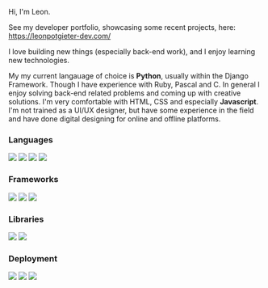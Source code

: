 Hi, I'm Leon.

See my developer portfolio, showcasing some recent projects, here: https://leonpotgieter-dev.com/

I love building new things (especially back-end work), and I enjoy learning new technologies.

My my current langauage of choice is **Python**, usually within the Django Framework. Though I have experience with Ruby, Pascal and C. In general I enjoy solving back-end related problems and coming up with creative solutions.
I'm very comfortable with HTML, CSS and especially **Javascript**. I'm not trained as a UI/UX designer, but have some experience in the field and have done digital designing for online and offline platforms.

### Languages

<img src="https://img.shields.io/badge/Python-grey.svg?logo=python">&nbsp;<img src="https://img.shields.io/badge/JavaScript-grey.svg?logo=Javascript">
<img src="https://img.shields.io/badge/HTML-grey.svg?logo=HTML5">
<img src="https://img.shields.io/badge/CSS-grey.svg?logo=CSS3">

### Frameworks

<img src="https://img.shields.io/badge/Django-grey.svg?logo=django">&nbsp;<img src="https://img.shields.io/badge/Flask-grey.svg?logo=flask">
<img src="https://img.shields.io/badge/Bootstrap-grey.svg?logo=Bootstrap">

### Libraries

<img src="https://img.shields.io/badge/jquery-grey.svg?logo=jquery">&nbsp;<img src="https://img.shields.io/badge/stripe-grey.svg?logo=stripe">

### Deployment

<img src="https://img.shields.io/badge/Linux-grey.svg?logo=linux">&nbsp;<img src="https://img.shields.io/badge/Docker-grey.svg?logo=docker">
<img src="https://img.shields.io/badge/Heroku-grey.svg?logo=Heroku">

